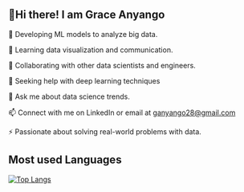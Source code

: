 ## 👋Hi there! I am Grace Anyango

🔭 Developing ML models to analyze big data.

🌱 Learning data visualization and communication.

👯 Collaborating with other data scientists and engineers.

🤔 Seeking help with deep learning techniques

💬 Ask me about data science trends.

📫 Connect with me on LinkedIn or email at ganyango28@gmail.com

⚡ Passionate about solving real-world problems with data.

## Most used Languages

[![Top Langs](https://github-readme-stats.vercel.app/api/top-langs/?username=GraceAnyango)](https://github.com/anuraghazra/github-readme-stats)
